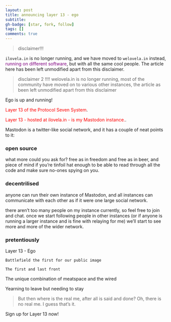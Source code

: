 ```yaml
---
layout: post
title: announcing layer 13 - ego
subtitle: 
gh-badge: [star, fork, follow]
tags: []
comments: true
---
```


> disclaimer!!!

`ilovela.in` is no longer running, and we have moved to `welovela.in` instead, <span style="color:purple">running on different software</span>, but with all the same cool people. The article here has been left unmodified apart from this disclaimer.

> disclaimer 2 !!!! welovela.in is no longer running, most of the community have moved on to various other instances, the article as been left unmodified apart from this disclaimer

Ego is up and running!

<span style="color:red">Layer 13 of the Protocol Seven System</span>.

<span style="color:red">Layer 13 - hosted at ilovela.in - is my Mastodon instance.</span>.

Mastodon is a twitter-like social network, and it has a couple of neat points to it:

### open source

what more could you ask for? free as in freedom and free as in beer, and piece of mind if you’re tinfoil hat enough to be able to read through all the code and make sure no-ones spying on you.

### decentrilised

anyone can run their own instance of Mastodon, and all instances can communicate with each other as if it were one large social network.

there aren’t too many people on my instance currently, so feel free to join and chat. once we start following people in other instances (or if anyone is running a larger instance and is fine with relaying for me) we’ll start to see more and more of the wider network.

### pretentiously

Layer 13 - Ego

`Battlefield the first for our public image`

`The first and last front`

The unique combination of meatspace and the wired

Yearning to leave but needing to stay

> But then where is the real me, after all is said and done?
> Oh, there is no real me.
> I guess that’s it.

Sign up for Layer 13 now!

